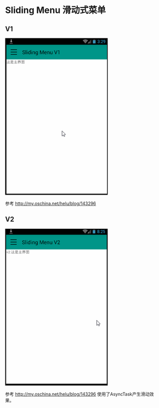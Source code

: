 # Sliding Menu 滑动式菜单

## V1
![](./demo-v1.gif)

参考 http://my.oschina.net/helu/blog/143296


## V2
![](./demo-v2.gif)


参考 http://my.oschina.net/helu/blog/143296 
使用了AsyncTask产生滑动效果。

